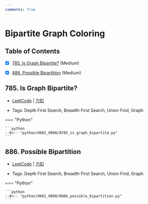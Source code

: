 ```yaml
---
comments: True
---
```


# Bipartite Graph Coloring

## Table of Contents

- [x] [785. Is Graph Bipartite?](#785-is-graph-bipartite) (Medium)
- [x] [886. Possible Bipartition](#886-possible-bipartition) (Medium)


## 785. Is Graph Bipartite?

-    [LeetCode](https://leetcode.com/problems/is-graph-bipartite/) | [力扣](https://leetcode.cn/problems/is-graph-bipartite/)

-   Tags: Depth First Search, Breadth First Search, Union Find, Graph

=== "Python"

    ```python
    --8<-- "python/0601_0900/0785_is_graph_bipartite.py"
    ```



## 886. Possible Bipartition

-    [LeetCode](https://leetcode.com/problems/possible-bipartition/) | [力扣](https://leetcode.cn/problems/possible-bipartition/)

-   Tags: Depth First Search, Breadth First Search, Union Find, Graph

=== "Python"

    ```python
    --8<-- "python/0601_0900/0886_possible_bipartition.py"
    ```



